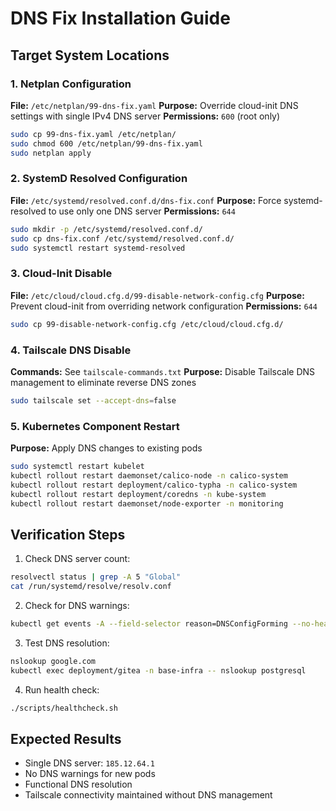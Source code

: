 # DNS Fix Installation Guide

## Target System Locations

### 1. Netplan Configuration
**File:** `/etc/netplan/99-dns-fix.yaml`
**Purpose:** Override cloud-init DNS settings with single IPv4 DNS server
**Permissions:** `600` (root only)

```bash
sudo cp 99-dns-fix.yaml /etc/netplan/
sudo chmod 600 /etc/netplan/99-dns-fix.yaml
sudo netplan apply
```

### 2. SystemD Resolved Configuration
**File:** `/etc/systemd/resolved.conf.d/dns-fix.conf`
**Purpose:** Force systemd-resolved to use only one DNS server
**Permissions:** `644`

```bash
sudo mkdir -p /etc/systemd/resolved.conf.d/
sudo cp dns-fix.conf /etc/systemd/resolved.conf.d/
sudo systemctl restart systemd-resolved
```

### 3. Cloud-Init Disable
**File:** `/etc/cloud/cloud.cfg.d/99-disable-network-config.cfg`
**Purpose:** Prevent cloud-init from overriding network configuration
**Permissions:** `644`

```bash
sudo cp 99-disable-network-config.cfg /etc/cloud/cloud.cfg.d/
```

### 4. Tailscale DNS Disable
**Commands:** See `tailscale-commands.txt`
**Purpose:** Disable Tailscale DNS management to eliminate reverse DNS zones

```bash
sudo tailscale set --accept-dns=false
```

### 5. Kubernetes Component Restart
**Purpose:** Apply DNS changes to existing pods

```bash
sudo systemctl restart kubelet
kubectl rollout restart daemonset/calico-node -n calico-system
kubectl rollout restart deployment/calico-typha -n calico-system
kubectl rollout restart deployment/coredns -n kube-system
kubectl rollout restart daemonset/node-exporter -n monitoring
```

## Verification Steps

1. Check DNS server count:
```bash
resolvectl status | grep -A 5 "Global"
cat /run/systemd/resolve/resolv.conf
```

2. Check for DNS warnings:
```bash
kubectl get events -A --field-selector reason=DNSConfigForming --no-headers | wc -l
```

3. Test DNS resolution:
```bash
nslookup google.com
kubectl exec deployment/gitea -n base-infra -- nslookup postgresql
```

4. Run health check:
```bash
./scripts/healthcheck.sh
```

## Expected Results
- Single DNS server: `185.12.64.1`
- No DNS warnings for new pods
- Functional DNS resolution
- Tailscale connectivity maintained without DNS management